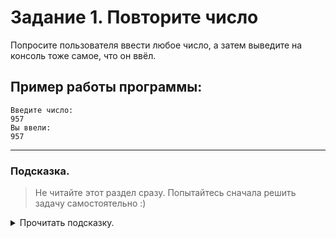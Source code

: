 # Задание 1. Повторите число

Попросите пользователя ввести любое число, а затем выведите на консоль тоже самое, что он ввёл.

## Пример работы программы:

```
Введите число:
957
Вы ввели:
957
```

---

### Подсказка.

> Не читайте этот раздел сразу. Попытайтесь сначала решить задачу самостоятельно :)

<details>


<summary>Прочитать подсказку.</summary>
  
  

Посмотрите лекции с материалами по темам **«Получение данных от пользователя»** и **«Вывод в консоль»**.

</details>

